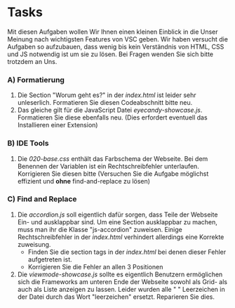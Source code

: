 # Tasks

Mit diesen Aufgaben wollen Wir Ihnen einen kleinen Einblick in die Unser Meinung nach wichtigsten Features von VSC geben. Wir haben versucht die Aufgaben so aufzubauen, dass wenig bis kein Verständnis von HTML, CSS und JS notwendig ist um sie zu lösen. Bei Fragen wenden Sie sich bitte trotzdem an Uns.

### A) Formatierung
1. Die Section "Worum geht es?" in der *index.html* ist leider sehr unleserlich. Formatieren Sie diesen Codeabschnitt bitte neu.
2. Das gleiche gilt für die JavaScript Datei *eyecandy-showcase.js*. Formatieren Sie diese ebenfalls neu. (Dies erfordert eventuell das Installieren einer Extension)

### B) IDE Tools
1. Die *020-base.css* enthält das Farbschema der Webseite. Bei dem Benennen der Variablen ist ein Rechtschreibfehler unterlaufen. Korrigieren Sie diesen bitte (Versuchen Sie die Aufgabe möglichst effizient und **ohne** find-and-replace zu lösen)

### C) Find and Replace
1. Die *accordion.js* soll eigentlich dafür sorgen, dass Teile der Webseite Ein- und ausklappbar sind. Um eine Section ausklappbar zu machen, muss man ihr die Klasse "js-accordion" zuweisen. Einige Rechtschreibfehler in der *index.html* verhindert allerdings eine Korrekte zuweisung.
   - Finden Sie die section tags in der *index.html* bei denen dieser Fehler aufgetreten ist.
   - Korrigieren Sie die Fehler an allen 3  Positionen
2. Die *viewmode-showcase.js* sollte es eigentlich Benutzern ermöglichen sich die Frameworks am unteren Ende der Webseite sowohl als Grid- als auch als Liste anzeigen zu lassen. Leider wurden alle " " Leerzeichen in der Datei durch das Wort "leerzeichen" ersetzt. Reparieren Sie dies.


